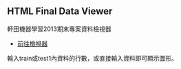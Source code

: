 HTML Final Data Viewer
----------------------
軒田機器學習2013期末專案資料檢視器

* [前往檢視器](http://qcl.github.io/HTML-Final-data-viewer)

輸入train或test1內資料的行數，或直接輸入資料即可顯示圖形。
